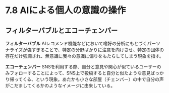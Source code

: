 # 7.8 AIによる個人の意識の操作

## フィルターバブルとエコーチェンバー

**フィルターバブル** AIレコメンド機能などにおいて嗜好の分析にもとづくパーソナライズが強すぎることで、特定の分野ばかりに注意を向けさせ、特定の団体の存在だけ強調され、無意識に我々の意識に偏りをもたらしてしまう現象を指す。

**エコーチェンバー** SNSを利用する際、自分と意見や関心が似ているユーザーのみフォローすることによって、SNS上で投稿すると自分と似たような意見ばっかり帰ってくる、という現象。あたかも小さな部屋（チェンバー）の中で自分の声がこだましてくるかのようなイメージに由来している。

